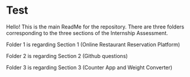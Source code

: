 # Test

Hello! This is the main ReadMe for the repository. There are three folders corresponding to the three sections of the Internship Assessment. 

Folder 1 is regarding Section 1 (Online Restaurant Reservation Platform)

Folder 2 is regarding Section 2 (Github questions)

Folder 3 is regarding Section 3 (Counter App and Weight Converter)

